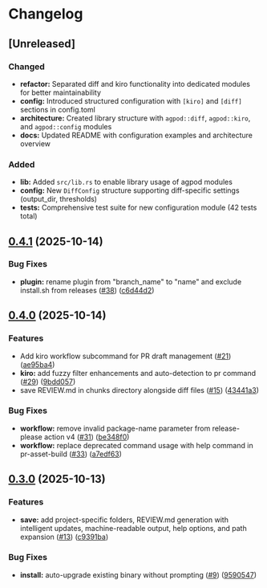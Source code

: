 # Changelog

## [Unreleased]

### Changed

* **refactor:** Separated diff and kiro functionality into dedicated modules for better maintainability
* **config:** Introduced structured configuration with `[kiro]` and `[diff]` sections in config.toml
* **architecture:** Created library structure with `agpod::diff`, `agpod::kiro`, and `agpod::config` modules
* **docs:** Updated README with configuration examples and architecture overview

### Added

* **lib:** Added `src/lib.rs` to enable library usage of agpod modules
* **config:** New `DiffConfig` structure supporting diff-specific settings (output_dir, thresholds)
* **tests:** Comprehensive test suite for new configuration module (42 tests total)

## [0.4.1](https://github.com/towry/agpod/compare/v0.4.0...v0.4.1) (2025-10-14)


### Bug Fixes

* **plugin:** rename plugin from "branch_name" to "name" and exclude install.sh from releases ([#38](https://github.com/towry/agpod/issues/38)) ([c6d44d2](https://github.com/towry/agpod/commit/c6d44d297f0cf42da712ec6907de35e2227c0992))

## [0.4.0](https://github.com/towry/agpod/compare/v0.3.0...v0.4.0) (2025-10-14)


### Features

* Add kiro workflow subcommand for PR draft management ([#21](https://github.com/towry/agpod/issues/21)) ([ae95ba4](https://github.com/towry/agpod/commit/ae95ba451c7a125c95eaa74cbb328dc21bb8b139))
* **kiro:** add fuzzy filter enhancements and auto-detection to pr command ([#29](https://github.com/towry/agpod/issues/29)) ([9bdd057](https://github.com/towry/agpod/commit/9bdd05702f046ea22fdf690922404f77eefa57d7))
* save REVIEW.md in chunks directory alongside diff files ([#15](https://github.com/towry/agpod/issues/15)) ([43441a3](https://github.com/towry/agpod/commit/43441a3d91b6ab6979c8928f580e0d2989e51751))


### Bug Fixes

* **workflow:** remove invalid package-name parameter from release-please action v4 ([#31](https://github.com/towry/agpod/issues/31)) ([be348f0](https://github.com/towry/agpod/commit/be348f044cde818c1e451189dc17cbef54f4d5b0))
* **workflow:** replace deprecated command usage with help command in pr-asset-build ([#33](https://github.com/towry/agpod/issues/33)) ([a7edf63](https://github.com/towry/agpod/commit/a7edf639c39e0a457dccb7a9993a06722f567ea9))

## [0.3.0](https://github.com/towry/agpod/compare/v0.2.0...v0.3.0) (2025-10-13)


### Features

* **save:** add project-specific folders, REVIEW.md generation with intelligent updates, machine-readable output, help options, and path expansion ([#13](https://github.com/towry/agpod/issues/13)) ([c9391ba](https://github.com/towry/agpod/commit/c9391ba8b0f8f8a5a339a6adaf6c943b5811ac4d))


### Bug Fixes

* **install:** auto-upgrade existing binary without prompting ([#9](https://github.com/towry/agpod/issues/9)) ([9590547](https://github.com/towry/agpod/commit/95905472a40a2f4cfc750b7c88928d4977f14885))
